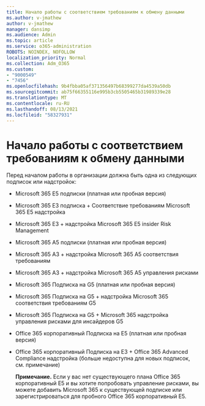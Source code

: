 ```yaml
---
title: Начало работы с соответствием требованиям к обмену данными
ms.author: v-jmathew
author: v-jmathew
manager: dansimp
ms.audience: Admin
ms.topic: article
ms.service: o365-administration
ROBOTS: NOINDEX, NOFOLLOW
localization_priority: Normal
ms.collection: Adm_O365
ms.custom:
- "9000549"
- "7456"
ms.openlocfilehash: 9b4fbba05af371356497b68399277da4539a50db
ms.sourcegitcommit: ab75f66355116e995b3cb5505465b31989339e28
ms.translationtype: MT
ms.contentlocale: ru-RU
ms.lasthandoff: 08/13/2021
ms.locfileid: "58327931"
---
```

# <a name="get-started-with-communication-compliance"></a>Начало работы с соответствием требованиям к обмену данными

Перед началом работы в организации должна быть одна из следующих подписок или надстройок:

* Microsoft 365 E5 подписки (платная или пробная версия)
* Microsoft 365 E3 подписка + Соответствие требованиям Microsoft 365 E5 надстройка
* Microsoft 365 E3 + надстройка Microsoft 365 E5 insider Risk Management
* Microsoft 365 A5 подписки (платная или пробная версия)
* Microsoft 365 A3 + надстройка Microsoft 365 A5 соответствия требованиям
* Microsoft 365 A3 + надстройка Microsoft 365 A5 управления рисками
* Microsoft 365 Подписка на G5 (платная или пробная версия)
* Microsoft 365 Подписка на G5 + надстройка Microsoft 365 соответствия требованиям G5
* Microsoft 365 Подписка на G5 + Microsoft 365 надстройка управления рисками для инсайдеров G5
* Office 365 корпоративный Подписка на E5 (платная или пробная версия)
* Office 365 корпоративный Подписка на E3 + Office 365 Advanced Compliance надстройка (больше недоступна для новых подписок, см. примечание)

    **Примечание.** Если у вас нет существующего плана Office 365 корпоративный E5 и вы хотите попробовать [](https://go.microsoft.com/fwlink/?linkid=2130508) управление рисками, вы можете добавить Microsoft 365 к существующей подписке или зарегистрироваться для пробного Office 365 корпоративный E5.
